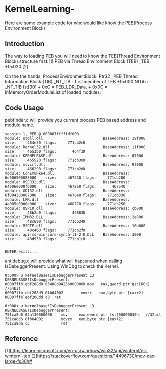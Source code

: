 # KernelLearning-
Here are some example code for who would like know the PEB(Process Environment Block) 

## Introduction
The way to loading PEB you will need to know the TEB(Thread Environment Block) structure first.[1]
PEB via Thread Environment Block (TEB) _TEB +0x030.[2]

On the the hands, ProcessEnvironmentBlock: Ptr32 _PEB Thread Information Block (TIB) _NT_TIB - first member of TEB +0x000 NtTib : _NT_TIB
fs:[30] + 0xC = PEB_LDR_Data, + 0x0C = InMemoryOrderModuleList of loaded modules.

## Code Usage
pebfinder.c will provide you current process PEB based address and module name.
```
session 1, PEB @ 000007fffffdf000
module: ntdll.dll                           BaseAddress: 19f000            size:     464e30 flags:     771cb2e0
module: kernel32.dll                        BaseAddress: 11f000            size:     4653b0 flags:       464f30
module: KERNELBASE.dll                      BaseAddress: 67000             size:     465520 flags:     771cb300
module: msvcrt.dll                          BaseAddress: 9f000             size:     466290 flags:     771cb2d0
module: ConEmuHk64.dll                      BaseAddress: 6d006500085000    size:     467430 flags:     771cb280
module: USER32.dll                          BaseAddress: 64006e000fb000    size:     467860 flags:       467540
module: GDI32.dll                           BaseAddress: 6f004300067000    size:     4678e0 flags:     771cb330
module: LPK.dll                             BaseAddress: 4a005c0000e000    size:     468770 flags:     771cb250
module: USP10.dll                           BaseAddress: cb000             size:     48b2a0 flags:       468630
module: IMM32.DLL                           BaseAddress: 2e000             size:     48c690 flags:     771cb240
module: MSCTF.dll                           BaseAddress: 10b000            size:     48c460 flags:     771cb2f0
module: api-ms-win-core-synch-l1-2-0.DLL    BaseAddress: 3000              size:     48d930 flags:     771cb1c0


ENTER exits...
```

antidebug.c will provide what will happened when calling IsDebuggerPresent. Using WinDbg to check the Kernel. 
```
0:000> u kernelBase!IsDebuggerPresent L3
KERNELBASE!IsDebuggerPresent:
00007ffb`ebf208d0 65488b042560000000 mov   rax,qword ptr gs:[60h] //64bit
00007ffb`ebf208d9 0fb64002        movzx   eax,byte ptr [rax+2]
00007ffb`ebf208dd c3  ret
```
```
0:000< u kernelbase!IsDebuggerPresent L3
KERNELBASE!IsDebuggerPresent:
751ca8d0 64a130000000    mov     eax,dword ptr fs:[00000030h]  //32bit
751ca8d6 0fb64002        movzx   eax,byte ptr [eax+2]
751ca8da c3              ret 
```

## Reference
[1]https://learn.microsoft.com/en-us/windows/win32/api/winternl/ns-winternl-teb
[2]https://stackoverflow.com/questions/14496730/mov-eax-large-fs30h# 
